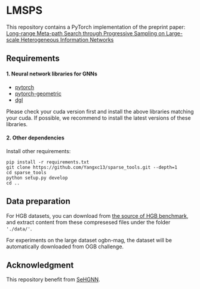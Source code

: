 # LMSPS

This repository contains a PyTorch implementation of the preprint paper:  [Long-range Meta-path Search through Progressive Sampling on Large-scale Heterogeneous Information Networks](https://arxiv.org/abs/2307.08430v1)

## Requirements

#### 1. Neural network libraries for GNNs

* [pytorch](https://pytorch.org/get-started/locally/)
* [pytorch-geometric](https://pytorch-geometric.readthedocs.io/en/latest/notes/installation.html)
* [dgl](https://www.dgl.ai/pages/start.html)

Please check your cuda version first and install the above libraries matching your cuda. If possible, we recommend to install the latest versions of these libraries.

#### 2. Other dependencies

Install other requirements:

```setup
pip install -r requirements.txt
git clone https://github.com/Yangxc13/sparse_tools.git --depth=1
cd sparse_tools
python setup.py develop
cd ..
```

## Data preparation

For HGB datasets, you can download from [the source of HGB benchmark](https://github.com/THUDM/HGB), and extract content from these compresesed files under the folder `'./data/'`.

For experiments on the large dataset ogbn-mag, the dataset will be automatically downloaded from OGB challenge.

## Acknowledgment
This repository benefit from [SeHGNN](https://github.com/ICT-GIMLab/SeHGNN/tree/master/ogbn).